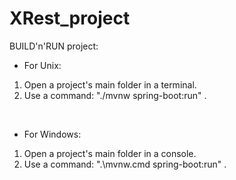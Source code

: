 # XRest_project

BUILD'n'RUN project:

- For Unix:

1) Open a project's main folder in a terminal.
2) Use a command: "./mvnw spring-boot:run" .

<br/>

- For Windows:

1) Open a project's main folder in a console.
2) Use a command: ".\mvnw.cmd spring-boot:run" .